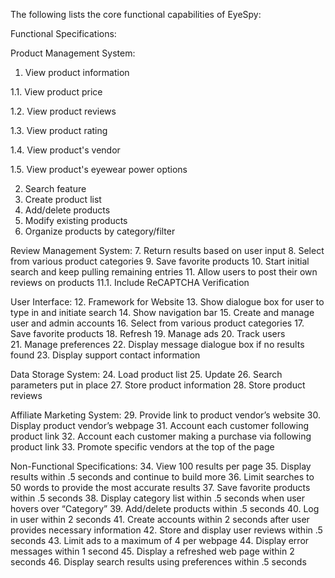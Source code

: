 The following lists the core functional capabilities of EyeSpy: 

Functional Specifications:


Product Management System: 
1. View product information

1.1. View product price

1.2. View product reviews

1.3. View product rating

1.4. View product's vendor

1.5. View product's eyewear power options

2. Search feature 
3. Create product list 
4. Add/delete products
5. Modify existing products
6. Organize products by category/filter


Review Management System: 
7. Return results based on user input 
8. Select from various product categories 
9. Save favorite products 
10. Start initial search and keep pulling remaining entries 
11. Allow users to post their own reviews on products 
11.1. Include ReCAPTCHA Verification 


User Interface: 
12. Framework for Website 
13. Show dialogue box for user to type in and initiate search 
14. Show navigation bar 
15. Create and manage user and admin accounts 
16. Select from various product categories 
17. Save favorite products
18. Refresh 
19. Manage ads
20. Track users 									
21. Manage preferences 
22. Display message dialogue box if no results found 
23. Display support contact information



Data Storage System: 
24. Load product list 
25. Update 
26. Search parameters put in place 
27. Store product information
28. Store product reviews
 


Affiliate Marketing System:
29. Provide link to product vendor’s website
30. Display product vendor’s webpage
31. Account each customer following product link
32. Account each customer making a purchase via following product link
33. Promote specific vendors at the top of the page



Non-Functional Specifications: 
34. View 100 results per page 
35. Display results within .5 seconds and continue to build more 
36. Limit searches to 50 words to provide the most accurate results 
37. Save favorite products within .5 seconds 
38. Display category list within .5 seconds when user hovers over “Category” 
39. Add/delete products within .5 seconds 
40. Log in user within 2 seconds 
41. Create accounts within 2 seconds after user provides necessary information 
42. Store and display user reviews within .5 seconds 
43. Limit ads to a maximum of 4 per webpage 
44. Display error messages within 1 second 
45. Display a refreshed web page within 2 seconds 
46. Display search results using preferences within .5 seconds 
